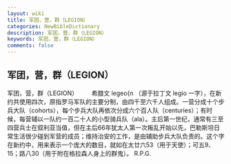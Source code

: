```yaml
---
layout: wiki
title: 军团，营，群（LEGION）
categories: NewBibleDictionary
description: 军团，营，群（LEGION）
keywords: 军团，营，群（LEGION）
comments: false
---
```


## 军团，营，群（LEGION）



军团，营，群（LEGION）
　　希腊文 legeo{n （源于拉丁文 legio
一字），在新约共使用四次，原指罗马军队的主要分制，由四千至六千人组成。一营分成十个步兵大队（cohorts），每个步兵大队再依次分成六个百人队（centuries）；有时候，每营辅以一队约一百二十人的小型骑兵队（ala）。主后第一世纪，通常有三至四营兵士在叙利亚当值，但在主后66年犹太人第一次叛乱开始以先，巴勒斯坦日常生活很少碰到军营的成员；维持治安的工作，是由辅助步兵大队负责的。这个字在新约中，用来表示一个庞大的数目，就如在太廿六53（用于天使）；可五9、15；路八30（用于附在格拉森人身上的群鬼）。
R.P.G.




